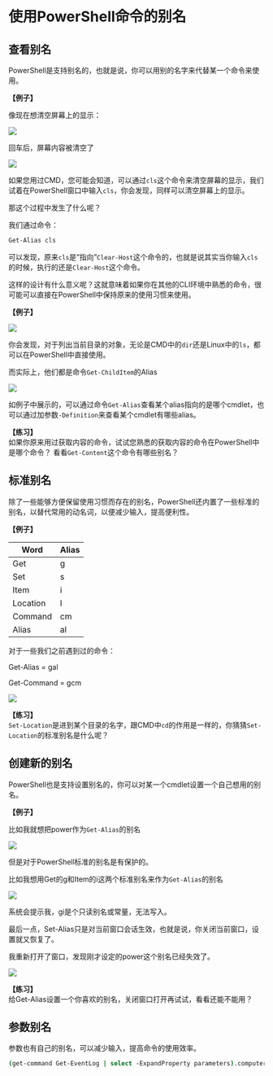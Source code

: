 
# 使用PowerShell命令的别名

## 查看别名

PowerShell是支持别名的，也就是说，你可以用别的名字来代替某一个命令来使用。

**【例子】**  

像现在想清空屏幕上的显示：  

![](images/cls_command.png)  

回车后，屏幕内容被清空了  

![](images/cls_result.png)

如果您用过CMD，您可能会知道，可以通过`cls`这个命令来清空屏幕的显示，我们试着在PowerShell窗口中输入`cls`，你会发现，同样可以清空屏幕上的显示。

那这个过程中发生了什么呢？

我们通过命令：

```bash
Get-Alias cls
```

可以发现，原来`cls`是“指向”`Clear-Host`这个命令的，也就是说其实当你输入`cls`的时候，执行的还是`Clear-Host`这个命令。

这样的设计有什么意义呢？这就意味着如果你在其他的CLI环境中熟悉的命令，很可能可以直接在PowerShell中保持原来的使用习惯来使用。

**【例子】**

![](images/dir_alias.png)  

你会发现，对于列出当前目录的对象，无论是CMD中的`dir`还是Linux中的`ls`，都可以在PowerShell中直接使用。

而实际上，他们都是命令`Get-ChildItem`的Alias

![](images/get_childitem_alias.png)

如例子中展示的，可以通过命令`Get-Alias`查看某个alias指向的是哪个cmdlet，也可以通过加参数`-Definition`来查看某个cmdlet有哪些alias。

**【练习】**  
如果你原来用过获取内容的命令，试试您熟悉的获取内容的命令在PowerShell中是哪个命令？
看看`Get-Content`这个命令有哪些别名？

## 标准别名

除了一些能够方便保留使用习惯而存在的别名，PowerShell还内置了一些标准的别名，以替代常用的动名词，以便减少输入，提高便利性。

**【例子】**  

|Word|Alias|
|----------|----|
| Get      | g  |
| Set      | s  |
| Item     | i  |
| Location | l  |
| Command  | cm |
| Alias    | al |

对于一些我们之前遇到过的命令：

Get-Alias = gal  

Get-Command = gcm

![](images/alias_gal_gcm.png)

**【练习】**  
`Set-Location`是进到某个目录的名字，跟CMD中`cd`的作用是一样的，你猜猜`Set-Location`的标准别名是什么呢？

## 创建新的别名

PowerShell也是支持设置别名的，你可以对某一个cmdlet设置一个自己想用的别名。

**【例子】**  

比如我就想把power作为`Get-Alias`的别名

![](images/new_alias_1.png)

但是对于PowerShell标准的别名是有保护的。  

比如我想用Get的g和Item的i这两个标准别名来作为`Get-Alias`的别名

![](images/new_alias_2.png)

系统会提示我，gi是个只读别名或常量，无法写入。

最后一点，Set-Alias只是对当前窗口会话生效，也就是说，你关闭当前窗口，设置就又恢复了。

我重新打开了窗口，发现刚才设定的power这个别名已经失效了。

![](images/new_alias_3.png)

**【练习】**  
给Get-Alias设置一个你喜欢的别名，关闭窗口打开再试试，看看还能不能用？

## 参数别名

参数也有自己的别名，可以减少输入，提高命令的使用效率。

```bash
(get-command Get-EventLog | select -ExpandProperty parameters).computername.aliases
```
